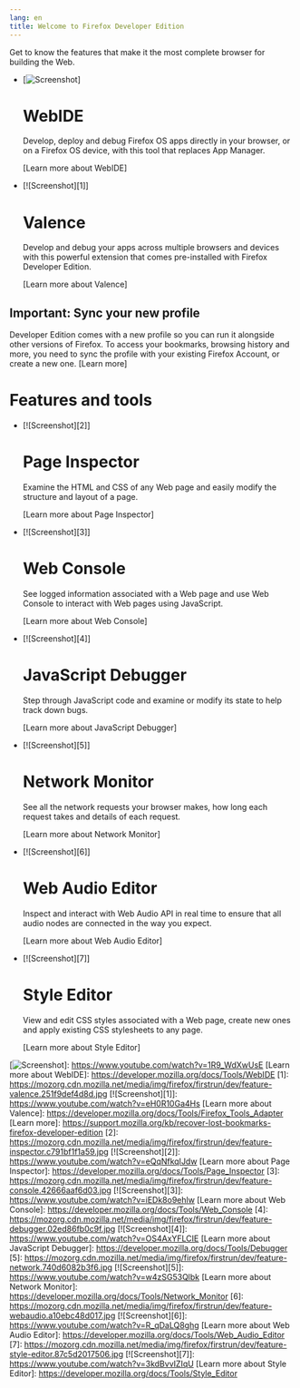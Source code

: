 ```yaml
---
lang: en
title: Welcome to Firefox Developer Edition
---
```


Get to know the features that make it the most complete browser for building the Web.

-   [![Screenshot]]

    WebIDE
    ======

    Develop, deploy and debug Firefox OS apps directly in your browser, or on a Firefox OS device, with this tool that replaces App Manager.

    [Learn more about WebIDE]

-   [![Screenshot][1]]

    Valence
    =======

    Develop and debug your apps across multiple browsers and devices with this powerful extension that comes pre-installed with Firefox Developer Edition.

    [Learn more about Valence]

Important: Sync your new profile
--------------------------------

Developer Edition comes with a new profile so you can run it alongside other versions of Firefox. To access your bookmarks, browsing history and more, you need to sync the profile with your existing Firefox Account, or create a new one. [Learn more]

Features and tools
==================

-   [![Screenshot][2]]

    Page Inspector
    ==============

    Examine the HTML and CSS of any Web page and easily modify the structure and layout of a page.

    [Learn more about Page Inspector]

-   [![Screenshot][3]]

    Web Console
    ===========

    See logged information associated with a Web page and use Web Console to interact with Web pages using JavaScript.

    [Learn more about Web Console]

-   [![Screenshot][4]]

    JavaScript Debugger
    ===================

    Step through JavaScript code and examine or modify its state to help track down bugs.

    [Learn more about JavaScript Debugger]

-   [![Screenshot][5]]

    Network Monitor
    ===============

    See all the network requests your browser makes, how long each request takes and details of each request.

    [Learn more about Network Monitor]

-   [![Screenshot][6]]

    Web Audio Editor
    ================

    Inspect and interact with Web Audio API in real time to ensure that all audio nodes are connected in the way you expect.

    [Learn more about Web Audio Editor]

-   [![Screenshot][7]]

    Style Editor
    ============

    View and edit CSS styles associated with a Web page, create new ones and apply existing CSS stylesheets to any page.

    [Learn more about Style Editor]

  [Screenshot]: https://mozorg.cdn.mozilla.net/media/img/firefox/firstrun/dev/feature-webide.16763db341cb.jpg
  [![Screenshot]]: https://www.youtube.com/watch?v=1R9_WdXwUsE
  [Learn more about WebIDE]: https://developer.mozilla.org/docs/Tools/WebIDE
  [1]: https://mozorg.cdn.mozilla.net/media/img/firefox/firstrun/dev/feature-valence.251f9def4d8d.jpg
  [![Screenshot][1]]: https://www.youtube.com/watch?v=eH0R10Ga4Hs
  [Learn more about Valence]: https://developer.mozilla.org/docs/Tools/Firefox_Tools_Adapter
  [Learn more]: https://support.mozilla.org/kb/recover-lost-bookmarks-firefox-developer-edition
  [2]: https://mozorg.cdn.mozilla.net/media/img/firefox/firstrun/dev/feature-inspector.c791bf1f1a59.jpg
  [![Screenshot][2]]: https://www.youtube.com/watch?v=eQqNfkqIJdw
  [Learn more about Page Inspector]: https://developer.mozilla.org/docs/Tools/Page_Inspector
  [3]: https://mozorg.cdn.mozilla.net/media/img/firefox/firstrun/dev/feature-console.42666aaf6d03.jpg
  [![Screenshot][3]]: https://www.youtube.com/watch?v=iEDk8o9ehlw
  [Learn more about Web Console]: https://developer.mozilla.org/docs/Tools/Web_Console
  [4]: https://mozorg.cdn.mozilla.net/media/img/firefox/firstrun/dev/feature-debugger.02ed86fb0c9f.jpg
  [![Screenshot][4]]: https://www.youtube.com/watch?v=OS4AxYFLCIE
  [Learn more about JavaScript Debugger]: https://developer.mozilla.org/docs/Tools/Debugger
  [5]: https://mozorg.cdn.mozilla.net/media/img/firefox/firstrun/dev/feature-network.740d6082b3f6.jpg
  [![Screenshot][5]]: https://www.youtube.com/watch?v=w4zSG53Qlbk
  [Learn more about Network Monitor]: https://developer.mozilla.org/docs/Tools/Network_Monitor
  [6]: https://mozorg.cdn.mozilla.net/media/img/firefox/firstrun/dev/feature-webaudio.a10ebc48d017.jpg
  [![Screenshot][6]]: https://www.youtube.com/watch?v=R_qDaLQ8ghg
  [Learn more about Web Audio Editor]: https://developer.mozilla.org/docs/Tools/Web_Audio_Editor
  [7]: https://mozorg.cdn.mozilla.net/media/img/firefox/firstrun/dev/feature-style-editor.87c5d2017506.jpg
  [![Screenshot][7]]: https://www.youtube.com/watch?v=3kdBvvIZIqU
  [Learn more about Style Editor]: https://developer.mozilla.org/docs/Tools/Style_Editor
